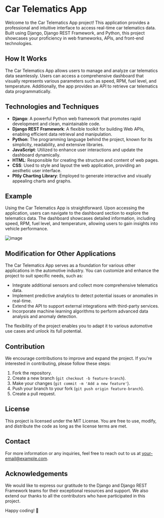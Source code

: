 # Car Telematics App

Welcome to the Car Telematics App project! This application provides a professional and intuitive interface to access real-time car telematics data. Built using Django, Django REST Framework, and Python, this project showcases your proficiency in web frameworks, APIs, and front-end technologies.

## How It Works

The Car Telematics App allows users to manage and analyze car telematics data seamlessly. Users can access a comprehensive dashboard that visually represents various parameters such as speed, RPM, fuel level, and temperature. Additionally, the app provides an API to retrieve car telematics data programmatically.

## Technologies and Techniques

- **Django**: A powerful Python web framework that promotes rapid development and clean, maintainable code.
- **Django REST Framework**: A flexible toolkit for building Web APIs, enabling efficient data retrieval and manipulation.
- **Python**: The programming language behind the project, known for its simplicity, readability, and extensive libraries.
- **JavaScript**: Utilized to enhance user interactions and update the dashboard dynamically.
- **HTML**: Responsible for creating the structure and content of web pages.
- **CSS**: Used to style and layout the web application, providing an aesthetic user interface.
- **Pltly Charting Library**: Employed to generate interactive and visually appealing charts and graphs.

## Example

Using the Car Telematics App is straightforward. Upon accessing the application, users can navigate to the dashboard section to explore the telematics data. The dashboard showcases detailed information, including speed, RPM, fuel level, and temperature, allowing users to gain insights into vehicle performance.

![image](https://github.com/blacksheepaway/Car-Telematics/assets/50200471/a3969daa-7ec0-43df-a673-affbaca077ef)


## Modification for Other Applications

The Car Telematics App serves as a foundation for various other applications in the automotive industry. You can customize and enhance the project to suit specific needs, such as:

- Integrate additional sensors and collect more comprehensive telematics data.
- Implement predictive analytics to detect potential issues or anomalies in real-time.
- Extend the API to support external integrations with third-party services.
- Incorporate machine learning algorithms to perform advanced data analysis and anomaly detection.

The flexibility of the project enables you to adapt it to various automotive use cases and unlock its full potential.

## Contribution

We encourage contributions to improve and expand the project. If you're interested in contributing, please follow these steps:

1. Fork the repository.
2. Create a new branch (`git checkout -b feature-branch`).
3. Make your changes (`git commit -m 'Add a new feature'`).
4. Push your branch to your fork (`git push origin feature-branch`).
5. Create a pull request.

## License

This project is licensed under the MIT License. You are free to use, modify, and distribute the code as long as the license terms are met.

## Contact

For more information or any inquiries, feel free to reach out to us at your-email@example.com.

## Acknowledgements

We would like to express our gratitude to the Django and Django REST Framework teams for their exceptional resources and support. We also extend our thanks to all the contributors who have participated in this project.

Happy coding! 🚀

